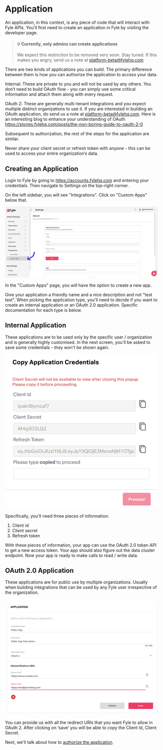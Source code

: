# Application

An application, in this context, is any piece of code that will interact with Fyle APIs. You'll first need to create an application in Fyle by visiting the developer page. 


<!-- theme: warning -->

> #### 💡 Currently, only admins can create applications
>
>  We expect this restriction to be removed very soon. Stay tuned. If this makes you angry, send us a note at platform-beta@fylehq.com



There are two kinds of applications you can build. The primary difference between them is how you can authorize the application to access your data.

Internal: These are private to you and will not be used by any others. You don’t need to build OAuth flow - you can simply use some critical information and attach them along with every request.

OAuth 2: These are generally multi-tenant integrations and you expect multiple distinct organizations to use it. If you are interested in building an OAuth application, do send us a note at platform-beta@fylehq.com. Here is an interesting blog to enhance your understanding of OAuth https://stories.fylehq.com/posts/the-non-boring-guide-to-oauth-2-0

Subsequent to authorization, the rest of the steps for the application are similar.

Never share your client secret or refresh token with anyone - this can be used to access your entire organization’s data.


## Creating an Application

Login to Fyle by going to https://accounts.fylehq.com and entering your credentials. Then navigate to Settings on the top-right corner.

On the left sidebar, you will see "Integrations". Click on "Custom Apps" below that.

<!--
focus: false
-->
![Create new app](../../assets/images/concepts/application/application1.png)

In the "Custom Apps" page, you will have the option to create a new app.

Give your application a friendly name and a nice description and not "test test". When picking the application type,
you'll need to decide if you want to create an internal application or an OAuth 2.0 application. Specific documentation
for each type is below.

## Internal Application

These applications are to be used only by the specific user / organization and is generally highly customised. In the next screen, you'll be asked to save some credentials - they won't be shown again.

<!--
focus: false
-->
![Create internal app](../../assets/images/concepts/application/application2.png)

Specifically, you'll need three pieces of information:
1. Client id
2. Client secret
3. Refresh token

With these pieces of information, your app can use the OAuth 2.0 token API to get a new access token. Your app should also figure out the data cluster endpoint. Now your app is ready to make calls to read / write data.

## OAuth 2.0 Application

These applications are for public use by multiple organizations. Usually when building integrations that can be used by any Fyle user irrespective of the organization. 

<!--
focus: false
-->
![Create OAuth 2.0 app](../../assets/images/concepts/application/application5.png)

You can provide us with all the redirect URIs that you want Fyle to allow in OAuth 2. After clicking on ‘save’ you will be able to copy the Client Id, Client Secret.


Next, we'll talk about how to [authorize the application](../concepts/authorization.md).